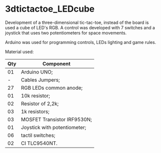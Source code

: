 # 3dtictactoe_LEDcube

Development of a three-dimensional tic-tac-toe, instead of the board is used a cube of LED's RGB. A control was developed with 7 switches and a joystick that uses two potentiometers for space movements.

Arduino was used for programming controls, LEDs lighting and game rules.

Material used:

Qty | Component
--- | -----------
01  | Arduino UNO;
-   | Cables Jumpers;
27  | RGB LEDs common anode;
01  | 10k resistor;
02  | Resistor of 2,2k;
03  | 1k resistors;
03  | MOSFET Transistor IRF9530N;
01  | Joystick with potentiometer;
06  | tactil switches;
02  | CI TLC9540NT.
